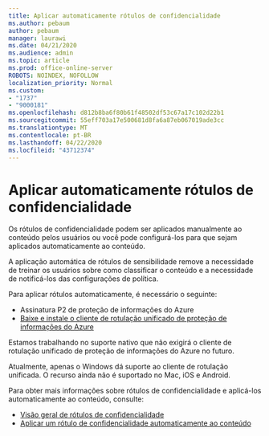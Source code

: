 ```yaml
---
title: Aplicar automaticamente rótulos de confidencialidade
ms.author: pebaum
author: pebaum
manager: laurawi
ms.date: 04/21/2020
ms.audience: admin
ms.topic: article
ms.prod: office-online-server
ROBOTS: NOINDEX, NOFOLLOW
localization_priority: Normal
ms.custom:
- "1737"
- "9000181"
ms.openlocfilehash: d812b8ba6f80b61f48502df53c67a17c102d22b1
ms.sourcegitcommit: 55eff703a17e500681d8fa6a87eb067019ade3cc
ms.translationtype: MT
ms.contentlocale: pt-BR
ms.lasthandoff: 04/22/2020
ms.locfileid: "43712374"
---
```

# <a name="auto-apply-sensitivity-labels"></a>Aplicar automaticamente rótulos de confidencialidade

Os rótulos de confidencialidade podem ser aplicados manualmente ao conteúdo pelos usuários ou você pode configurá-los para que sejam aplicados automaticamente ao conteúdo.

A aplicação automática de rótulos de sensibilidade remove a necessidade de treinar os usuários sobre como classificar o conteúdo e a necessidade de notificá-los das configurações de política.

Para aplicar rótulos automaticamente, é necessário o seguinte:

- Assinatura P2 de proteção de informações do Azure
- [Baixe e instale o cliente de rotulação unificado de proteção de informações do Azure](https://docs.microsoft.com/azure/information-protection/rms-client/install-unifiedlabelingclient-app)

Estamos trabalhando no suporte nativo que não exigirá o cliente de rotulação unificado de proteção de informações do Azure no futuro.

Atualmente, apenas o Windows dá suporte ao cliente de rotulação unificada.  O recurso ainda não é suportado no Mac, iOS e Android.

Para obter mais informações sobre rótulos de confidencialidade e aplicá-los automaticamente ao conteúdo, consulte:

- [Visão geral de rótulos de confidencialidade](https://docs.microsoft.com/office365/securitycompliance/sensitivity-labels)
- [Aplicar um rótulo de confidencialidade automaticamente ao conteúdo](https://docs.microsoft.com/office365/securitycompliance/apply_sensitivity_label_automatically)